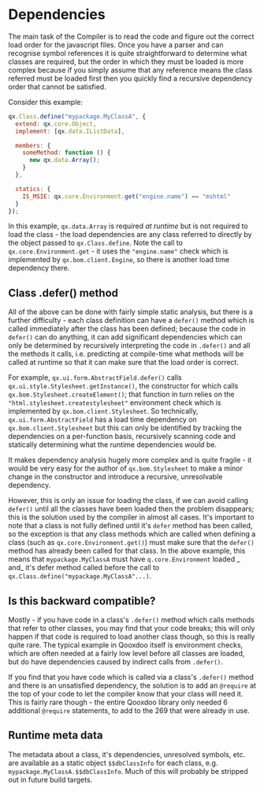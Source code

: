 # Dependencies

The main task of the Compiler is to read the code and figure out the correct
load order for the javascript files. Once you have a parser and can recognise
symbol references it is quite straightforward to determine what classes are
required, but the order in which they must be loaded is more complex because if
you simply assume that any reference means the class referred must be loaded
first then you quickly find a recursive dependency order that cannot be
satisfied.

Consider this example:

```javascript
qx.Class.define("mypackage.MyClassA", {
  extend: qx.core.Object,
  implement: [qx.data.IListData],

  members: {
    someMethod: function () {
      new qx.data.Array();
    }
  },

  statics: {
    IS_MSIE: qx.core.Environment.get("engine.name") == "mshtml"
  }
});
```

In this example, `qx.data.Array` is required _at runtime_ but is not required to
load the class - the load dependencies are any class referred to directly by the
object passed to `qx.Class.define`. Note the call to `qx.core.Environment.get` -
it uses the `"engine.name"` check which is implemented by
`qx.bom.client.Engine`, so there is another load time dependency there.

## Class .defer() method

All of the above can be done with fairly simple static analysis, but there is a
further difficulty - each class definition can have a `defer()` method which is
called immediately after the class has been defined; because the code in
`defer()` can do anything, it can add significant dependencies which can only be
determined by recursively interpreting the code in `.defer()` and all the
methods it calls, i.e. predicting at compile-time what methods will be called at
runtime so that it can make sure that the load order is correct.

For example, `qx.ui.form.AbstractField.defer()` calls
`qx.ui.style.Stylesheet.getInstance()`, the constructor for which calls
`qx.bom.Stylesheet.createElement()`; that function in turn relies on the
`"html.stylesheet.createstylesheet"` environment check which is implemented by
`qx.bom.client.Stylesheet`. So technically, `qx.ui.form.AbstractField` has a
load time dependency on `qx.bom.client.Stylesheet` but this can only be
identified by tracking the dependencies on a per-function basis, recursively
scanning code and statically determining what the runtime dependencies _would_
be.

It makes dependency analysis hugely more complex and is quite fragile - it would 
be very easy for the author of `qx.bom.Stylesheet` to make a minor change in the 
constructor and introduce a recursive, unresolvable dependency.

However, this is only an issue for loading the class, if we can avoid calling
`defer()` until all the classes have been loaded then the problem disappears;
this is the solution used by the compiler in almost all cases. It's important to
note that a class is not fully defined until it's `defer` method has been
called, so the exception is that any class methods which are called when
defining a class (such as `qx.core.Environment.get()`) must make sure that the
`defer()` method has already been called for that class. In the above example,
this means that `mypackage.MyClassA` must have `q.core.Environment` loaded _
and_ it's defer method called before the call to
`qx.Class.define("mypackage.MyClassA"...)`.

## Is this backward compatible?

Mostly - if you have code in a class's `.defer()` method which calls methods
that refer to other classes, you may find that your code breaks; this will only
happen if that code is required to load another class though, so this is really
quite rare. The typical example in Qooxdoo itself is environment checks, which
are often needed at a fairly low level before all classes are loaded, but do
have dependencies caused by indirect calls from `.defer()`.

If you find that you have code which is called via a class's `.defer()` method
and there is an unsatisfied dependency, the solution is to add an `@require` at
the top of your code to let the compiler know that your class will need it. This
is fairly rare though - the entire Qooxdoo library only needed 6 additional
`@require` statements, to add to the 269 that were already in use.

## Runtime meta data

The metadata about a class, it's dependencies, unresolved symbols, etc. are
available as a static object `$$dbClassInfo` for each class, e.g.
`mypackage.MyClassA.$$dbClassInfo`. Much of this will probably be stripped out
in future build targets.
